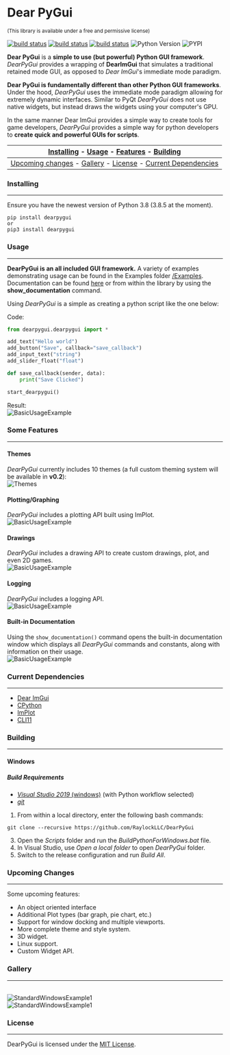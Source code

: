 # Dear PyGui
<sub>(This library is available under a free and permissive license)</sub>

[![build status](https://github.com/RaylockLLC/DearPyGui/workflows/Build/badge.svg)](https://github.com/RaylockLLC/DearPyGui/actions?workflow=Build)
[![build status](https://github.com/RaylockLLC/DearPyGui/workflows/WindowsDev/badge.svg)](https://github.com/RaylockLLC/DearPyGui/actions?workflow=WindowsDev)
[![build status](https://github.com/RaylockLLC/DearPyGui/workflows/MacOSDev/badge.svg)](https://github.com/RaylockLLC/DearPyGui/actions?workflow=MacOSDev)
![Python Version](https://img.shields.io/pypi/pyversions/dearpygui)
![PYPI](https://img.shields.io/pypi/v/dearpygui)



**Dear PyGui** is a **simple to use (but powerful) Python GUI framework**. _DearPyGui_ provides a wrapping of **DearImGui** that simulates a traditional retained mode GUI, as opposed to _Dear ImGui_'s immediate mode paradigm.

**Dear PyGui is fundamentally different than other Python GUI frameworks**. Under the hood, _DearPyGui_ 
uses the immediate mode paradigm allowing for extremely dynamic interfaces. Similar to PyQt _DearPyGui_ 
does not use native widgets, but instead draws the widgets using your computer's GPU.

In the same manner Dear ImGui provides a simple way to create tools for game developers, _DearPyGui_ provides a 
simple way for python developers to **create quick and powerful GUIs for scripts**.

| [Installing](#installing) - [Usage](#usage) - [Features](#some-features) - [Building](#building)|
:----------------------------------------------------------: |
| [Upcoming changes](#upcoming-changes) - [Gallery](#gallery) - [License](#license) - [Current Dependencies](#current-dependencies)|

### Installing

---


Ensure you have the newest version of Python 3.8 (3.8.5 at the moment).
 ```
 pip install dearpygui
 or
 pip3 install dearpygui
 ```

### Usage

 ---
 
**DearPyGui is an all included GUI framework.** A variety of examples demonstrating usage
can be found in the Examples folder [/Examples](https://github.com/RaylockLLC/DearPyGui/tree/master/Examples).
Documentation can be found [here](https://raylockllc.github.io/DearPyGui/) or from within the library by 
using the **show_documentation** command.

Using _DearPyGui_ is a simple as creating a python script like the one below:

Code:
```Python
from dearpygui.dearpygui import *

add_text("Hello world")
add_button("Save", callback="save_callback")
add_input_text("string")
add_slider_float("float")

def save_callback(sender, data):
    print("Save Clicked")

start_dearpygui()

```
Result:
<BR>![BasicUsageExample](https://github.com/RaylockLLC/DearPyGui/blob/assets/BasicUsageExample1.PNG?raw=true)
 

### Some Features

---

#### Themes
_DearPyGui_ currently includes 10 themes (a full custom theming system will be available in **v0.2**):
<BR>![Themes](https://github.com/RaylockLLC/DearPyGui/blob/assets/Themes.PNG?raw=true)

#### Plotting/Graphing
_DearPyGui_ includes a plotting API built using ImPlot.
<BR>![BasicUsageExample](https://github.com/RaylockLLC/DearPyGui/blob/assets/PlottingExample1.PNG?raw=true)
  
#### Drawings
_DearPyGui_ includes a drawing API to create custom drawings, plot, and even 2D games.
<BR>![BasicUsageExample](https://github.com/RaylockLLC/DearPyGui/blob/assets/DrawingExample1.PNG?raw=true)

#### Logging
_DearPyGui_ includes a logging API.
<BR>![BasicUsageExample](https://github.com/RaylockLLC/DearPyGui/blob/assets/LoggingExample1.PNG?raw=true)

#### Built-in Documentation
Using the ```show_documentation()``` command opens the built-in documentation window which displays all _DearPyGui_ commands and constants, along with information on their usage.
<BR>![BasicUsageExample](https://github.com/RaylockLLC/DearPyGui/blob/assets/DocumentationExample.PNG?raw=true)
  
### Current Dependencies

---

- [Dear ImGui](https://github.com/ocornut/imgui)
- [CPython](https://github.com/python/cpython)
- [ImPlot](https://github.com/epezent/implot)
- [CLI11](https://github.com/CLIUtils/CLI11)


### Building

---

#### Windows

##### Build Requirements

- [_Visual Studio 2019_ (windows)](https://visualstudio.microsoft.com/vs/) (with Python workflow selected)
- [_git_](https://git-scm.com/)

1. From within a local directory, enter the following bash commands:
```
git clone --recursive https://github.com/RaylockLLC/DearPyGui
```
3. Open the _Scripts_ folder and run the _BuildPythonForWindows.bat_ file.
4. In Visual Studio, use _Open a local folder_ to open _DearPyGui_ folder.
5. Switch to the release configuration and run _Build All_.

### Upcoming Changes

---

Some upcoming features:
- An object oriented interface
- Additional Plot types (bar graph, pie chart, etc.)
- Support for window docking and multiple viewports.
- More complete theme and style system.
- 3D widget.
- Linux support.
- Custom Widget API.

### Gallery

---

<BR>![StandardWindowsExample1](https://github.com/RaylockLLC/DearPyGui/blob/assets/WidgetsExample1.PNG?raw=true)
<BR>![StandardWindowsExample1](https://github.com/RaylockLLC/DearPyGui/blob/assets/StandardWindowsExample1.PNG?raw=true)

### License

---

DearPyGui is licensed under the [MIT License](https://github.com/RaylockLLC/DearPyGui/blob/master/LICENSE).
